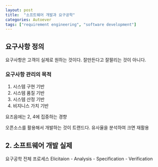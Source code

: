 ```yaml
---
layout: post
title:  "소프트웨어 개발과 요구공학" 
categories: Autoever
tags: ["requirement engineering", "software development"] 
---
```


## 요구사항 정의
요구사항은 고객이 실제로 원하는 것이다.
잘만든다고 잘팔리는 것이 아니다.



### 요구사항 관리의 목적
1. 시스템 구현 기반
2. 시스템 품질 기반
3. 시스템 산정 기반
4. 비지니스 가치 기반

요즈음에는 2, 4에 집중하는 경향


오픈소스를 활용해서 개발하는 것이 트랜드다.
유사율을 분석하여 크면 재활용

## 2. 소프트웨어 개발 실제



요구공학 전체 프로세스
Elicitaion - Analysis - Specification - Verification